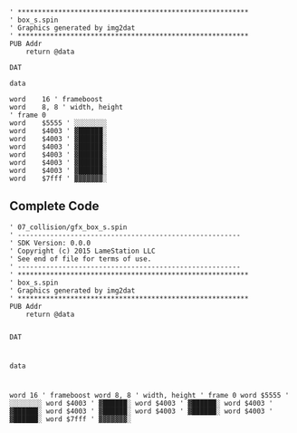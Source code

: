 <pre><code>&#39; *********************************************************
&#39; box_s.spin
&#39; Graphics generated by img2dat
&#39; *********************************************************
PUB Addr
    return @data

DAT

data

word    16 &#39; frameboost
word    8, 8 &#39; width, height
&#39; frame 0
word    $5555 &#39; ░░░░░░░░
word    $4003 &#39; ▓██████░
word    $4003 &#39; ▓██████░
word    $4003 &#39; ▓██████░
word    $4003 &#39; ▓██████░
word    $4003 &#39; ▓██████░
word    $4003 &#39; ▓██████░
word    $7fff &#39; ▓▓▓▓▓▓▓░
</code></pre>
<h2 id="complete-code">Complete Code</h2>
<pre><code>&#39; 07_collision/gfx_box_s.spin
&#39; -------------------------------------------------------
&#39; SDK Version: 0.0.0
&#39; Copyright (c) 2015 LameStation LLC
&#39; See end of file for terms of use.
&#39; -------------------------------------------------------
&#39; *********************************************************
&#39; box_s.spin
&#39; Graphics generated by img2dat
&#39; *********************************************************
PUB Addr
    return @data

DAT

data

word    16 &#39; frameboost
word    8, 8 &#39; width, height
&#39; frame 0
word    $5555 &#39; ░░░░░░░░
word    $4003 &#39; ▓██████░
word    $4003 &#39; ▓██████░
word    $4003 &#39; ▓██████░
word    $4003 &#39; ▓██████░
word    $4003 &#39; ▓██████░
word    $4003 &#39; ▓██████░
word    $7fff &#39; ▓▓▓▓▓▓▓░


</code></pre>
